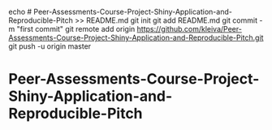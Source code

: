 echo # Peer-Assessments-Course-Project-Shiny-Application-and-Reproducible-Pitch >> README.md
git init
git add README.md
git commit -m "first commit"
git remote add origin https://github.com/kleiva/Peer-Assessments-Course-Project-Shiny-Application-and-Reproducible-Pitch.git
git push -u origin master
# Peer-Assessments-Course-Project-Shiny-Application-and-Reproducible-Pitch
